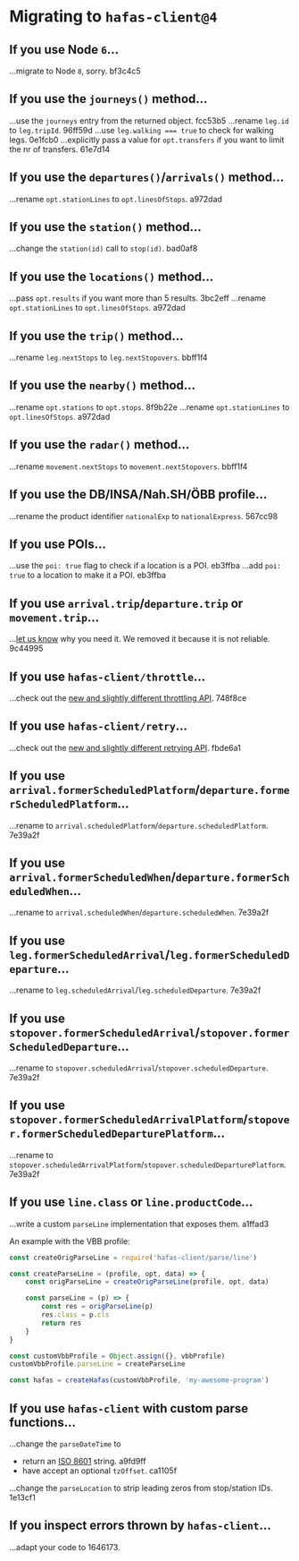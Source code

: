 # Migrating to `hafas-client@4`

## If you use Node `6`…

…migrate to Node `8`, sorry. bf3c4c5

## If you use the `journeys()` method…

…use the `journeys` entry from the returned object. fcc53b5
…rename `leg.id` to `leg.tripId`. 96ff59d
…use `leg.walking === true` to check for walking legs. 0e1fcb0
…explicitly pass a value for `opt.transfers` if you want to limit the nr of transfers. 61e7d14

## If you use the `departures()`/`arrivals()` method…

…rename `opt.stationLines` to `opt.linesOfStops`. a972dad

## If you use the `station()` method…

…change the `station(id)` call to `stop(id)`. bad0af8

## If you use the `locations()` method…

…pass `opt.results` if you want more than 5 results. 3bc2eff
…rename `opt.stationLines` to `opt.linesOfStops`. a972dad

## If you use the `trip()` method…

…rename `leg.nextStops` to `leg.nextStopovers`. bbff1f4

## If you use the `nearby()` method…

…rename `opt.stations` to `opt.stops`. 8f9b22e
…rename `opt.stationLines` to `opt.linesOfStops`. a972dad

## If you use the `radar()` method…

…rename `movement.nextStops` to `movement.nextStopovers`. bbff1f4

## If you use the DB/INSA/Nah.SH/ÖBB profile…

…rename the product identifier `nationalExp` to `nationalExpress`. 567cc98

## If you use POIs…

…use the `poi: true` flag to check if a location is a POI. eb3ffba
…add `poi: true` to a location to make it a POI. eb3ffba

## If you use `arrival.trip`/`departure.trip` or `movement.trip`…

…[let us know](https://github.com/public-transport/hafas-client/issues) why you need it. We removed it because it is not reliable. 9c44995

## If you use `hafas-client/throttle`…

…check out the [new and slightly different throttling API](readme.md#throttling-requests). 748f8ce

## If you use `hafas-client/retry`…

…check out the [new and slightly different retrying API](readme.md#retrying-failed-requests). fbde6a1

## If you use `arrival.formerScheduledPlatform`/`departure.formerScheduledPlatform`…

…rename to `arrival.scheduledPlatform`/`departure.scheduledPlatform`. 7e39a2f

## If you use `arrival.formerScheduledWhen`/`departure.formerScheduledWhen`…

…rename to `arrival.scheduledWhen`/`departure.scheduledWhen`. 7e39a2f

## If you use `leg.formerScheduledArrival`/`leg.formerScheduledDeparture`…

…rename to `leg.scheduledArrival`/`leg.scheduledDeparture`. 7e39a2f

## If you use `stopover.formerScheduledArrival`/`stopover.formerScheduledDeparture`…

…rename to `stopover.scheduledArrival`/`stopover.scheduledDeparture`. 7e39a2f

## If you use `stopover.formerScheduledArrivalPlatform`/`stopover.formerScheduledDeparturePlatform`…

…rename to `stopover.scheduledArrivalPlatform`/`stopover.scheduledDeparturePlatform`. 7e39a2f

## If you use `line.class` or `line.productCode`…

…write a custom `parseLine` implementation that exposes them. a1ffad3

An example with the VBB profile:

```js
const createOrigParseLine = require('hafas-client/parse/line')

const createParseLine = (profile, opt, data) => {
	const origParseLine = createOrigParseLine(profile, opt, data)

	const parseLine = (p) => {
		const res = origParseLine(p)
		res.class = p.cls
		return res
	}
}

const customVbbProfile = Object.assign({}, vbbProfile)
customVbbProfile.parseLine = createParseLine

const hafas = createHafas(customVbbProfile, 'my-awesome-program')
```

## If you use `hafas-client` with custom parse functions…

…change the `parseDateTime` to

- return an [ISO 8601](https://en.wikipedia.org/wiki/ISO_8601) string. a9fd9ff
- have accept an optional `tzOffset`. ca1105f

…change the `parseLocation` to strip leading zeros from stop/station IDs. 1e13cf1

## If you inspect errors thrown by `hafas-client`…

…adapt your code to 1646173.
